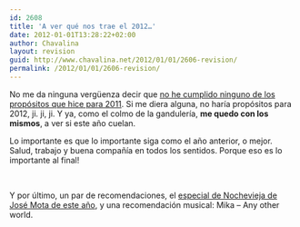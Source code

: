 ```yaml
---
id: 2608
title: 'A ver qué nos trae el 2012…'
date: 2012-01-01T13:28:22+02:00
author: Chavalina
layout: revision
guid: http://www.chavalina.net/2012/01/01/2606-revision/
permalink: /2012/01/01/2606-revision/
---
```

No me da ninguna vergüenza decir que [no he cumplido ninguno de los propósitos que hice para 2011](http://www.chavalina.net/2010/12/31/todo-pasa-y-todo-queda/). Si me diera alguna, no haría propósitos para 2012, ji. ji, ji. Y ya, como el colmo de la gandulería, **me quedo con los mismos**, a ver si este año cuelan.

Lo importante es que lo importante siga como el año anterior, o mejor. Salud, trabajo y buena compañía en todos los sentidos. Porque eso es lo importante al final!

&nbsp;

Y por último, un par de recomendaciones, el <a href="http://www.rtve.es/alacarta/videos/especiales-nochevieja-con-jose-mota/especial-nochevieja-jose-mota-seven-siete-pecados-capitales-provincia/1285081/" target="_blank">especial de Nochevieja de José Mota de este año</a>, y una recomendación musical: Mika – Any other world.